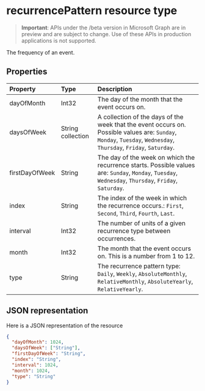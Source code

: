 # recurrencePattern resource type

> **Important**: APIs under the /beta version in Microsoft Graph are in preview and are subject to change. Use of these APIs in production applications is not supported.

The frequency of an event.


## Properties
| Property	   | Type	|Description|
|:---------------|:--------|:----------|
|dayOfMonth|Int32|The day of the month that the event occurs on.|
|daysOfWeek|String collection|A collection of the days of the week that the event occurs on. Possible values are: `Sunday`, `Monday`, `Tuesday`, `Wednesday`, `Thursday`, `Friday`, `Saturday`.|
|firstDayOfWeek|String|The day of the week  on which the recurrence starts. Possible values are: `Sunday`, `Monday`, `Tuesday`, `Wednesday`, `Thursday`, `Friday`, `Saturday`.|
|index|String|The index of the week in which the recurrence occurs.: `First`, `Second`, `Third`, `Fourth`, `Last`.|
|interval|Int32|The number of units of a given recurrence type between occurrences.|
|month|Int32|The month that the event occurs on.  This is a number from 1 to 12.|
|type|String|The recurrence pattern type: `Daily`, `Weekly`, `AbsoluteMonthly`, `RelativeMonthly`, `AbsoluteYearly`, `RelativeYearly`.|

## JSON representation

Here is a JSON representation of the resource

<!-- {
  "blockType": "resource",
  "optionalProperties": [

  ],
  "@odata.type": "microsoft.graph.recurrencepattern"
}-->

```json
{
  "dayOfMonth": 1024,
  "daysOfWeek": ["String"],
  "firstDayOfWeek": "String",
  "index": "String",
  "interval": 1024,
  "month": 1024,
  "type": "String"
}

```

<!-- uuid: 8fcb5dbc-d5aa-4681-8e31-b001d5168d79
2015-10-25 14:57:30 UTC -->
<!-- {
  "type": "#page.annotation",
  "description": "recurrencePattern resource",
  "keywords": "",
  "section": "documentation",
  "tocPath": ""
}-->